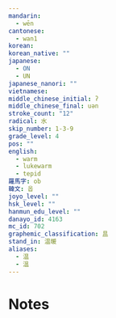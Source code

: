 ```yaml
---
mandarin:
  - wēn
cantonese:
  - wan1
korean:
korean_native: ""
japanese:
  - ON
  - UN
japanese_nanori: ""
vietnamese:
middle_chinese_initial: ʔ
middle_chinese_final: uən
stroke_count: "12"
radical: 水
skip_number: 1-3-9
grade_level: 4
pos: ""
english:
  - warm
  - lukewarm
  - tepid
羅馬字: ob
韓文: 옵
joyo_level: ""
hsk_level: ""
hanmun_edu_level: ""
danayo_id: 4163
mc_id: 702
graphemic_classification: 昷
stand_in: 温暖
aliases:
  - 温
  - 溫
---
```


# Notes
